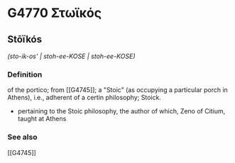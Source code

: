 # G4770 Στωϊκός

## Stōïkós

_(sto-ik-os' | stoh-ee-KOSE | stoh-ee-KOSE)_

### Definition

of the portico; from [[G4745]]; a "Stoic" (as occupying a particular porch in Athens), i.e., adherent of a certin philosophy; Stoick.

- pertaining to the Stoic philosophy, the author of which, Zeno of Citium, taught at Athens

### See also

[[G4745]]

